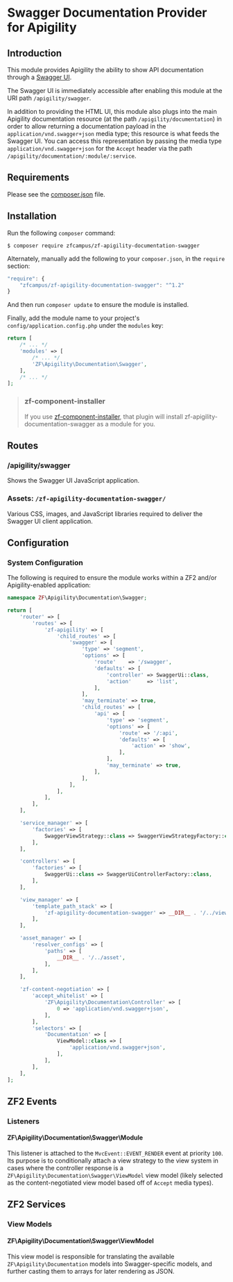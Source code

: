 Swagger Documentation Provider for Apigility
============================================

Introduction
------------

This module provides Apigility the ability to show API documentation through a
[Swagger UI](http://swagger.io/).

The Swagger UI is immediately accessible after enabling this module at the URI path `/apigility/swagger`.

In addition to providing the HTML UI, this module also plugs into the main Apigility documentation
resource (at the path `/apigility/documentation`) in order to allow returning a documentation
payload in the `application/vnd.swagger+json` media type; this resource is what feeds the Swagger
UI. You can access this representation by passing the media type `application/vnd.swagger+json` for
the `Accept` header via the path `/apigility/documentation/:module/:service`.

Requirements
------------
  
Please see the [composer.json](https://github.com/zfcampus/zf-apigility-documentation-swagger/tree/master/composer.json) file.

Installation
------------

Run the following `composer` command:

```console
$ composer require zfcampus/zf-apigility-documentation-swagger
```

Alternately, manually add the following to your `composer.json`, in the `require` section:

```javascript
"require": {
    "zfcampus/zf-apigility-documentation-swagger": "^1.2"
}
```

And then run `composer update` to ensure the module is installed.

Finally, add the module name to your project's `config/application.config.php` under the `modules`
key:

```php
return [
    /* ... */
    'modules' => [
        /* ... */
        'ZF\Apigility\Documentation\Swagger',
    ],
    /* ... */
];
```

> ### zf-component-installer
>
> If you use [zf-component-installer](https://github.com/zendframework/zf-component-installer),
> that plugin will install zf-apigility-documentation-swagger as a module for you.

Routes
------

### /apigility/swagger

Shows the Swagger UI JavaScript application.

### Assets: `/zf-apigility-documentation-swagger/`

Various CSS, images, and JavaScript libraries required to deliver the Swagger UI client
application.

Configuration
-------------

### System Configuration

The following is required to ensure the module works within a ZF2 and/or Apigility-enabled
application:

```php
namespace ZF\Apigility\Documentation\Swagger;

return [
    'router' => [
        'routes' => [
            'zf-apigility' => [
                'child_routes' => [
                    'swagger' => [
                        'type' => 'segment',
                        'options' => [
                            'route'    => '/swagger',
                            'defaults' => [
                                'controller' => SwaggerUi::class,
                                'action'     => 'list',
                            ],
                        ],
                        'may_terminate' => true,
                        'child_routes' => [
                            'api' => [
                                'type' => 'segment',
                                'options' => [
                                    'route' => '/:api',
                                    'defaults' => [
                                        'action' => 'show',
                                    ],
                                ],
                                'may_terminate' => true,
                            ],
                        ],
                    ],
                ],
            ],
        ],
    ],

    'service_manager' => [
        'factories' => [
            SwaggerViewStrategy::class => SwaggerViewStrategyFactory::class,
        ],
    ],

    'controllers' => [
        'factories' => [
            SwaggerUi::class => SwaggerUiControllerFactory::class,
        ],
    ],

    'view_manager' => [
        'template_path_stack' => [
            'zf-apigility-documentation-swagger' => __DIR__ . '/../view',
        ],
    ],

    'asset_manager' => [
        'resolver_configs' => [
            'paths' => [
                __DIR__ . '/../asset',
            ],
        ],
    ],

    'zf-content-negotiation' => [
        'accept_whitelist' => [
            'ZF\Apigility\Documentation\Controller' => [
                0 => 'application/vnd.swagger+json',
            ],
        ],
        'selectors' => [
            'Documentation' => [
                ViewModel::class => [
                    'application/vnd.swagger+json',
                ],
            ],
        ],
    ],
];
```

ZF2 Events
----------

### Listeners

#### ZF\Apigility\Documentation\Swagger\Module

This listener is attached to the `MvcEvent::EVENT_RENDER` event at priority `100`.  Its purpose is
to conditionally attach a view strategy to the view system in cases where the controller response is
a `ZF\Apigility\Documentation\Swagger\ViewModel` view model (likely selected as the
content-negotiated view model based off of `Accept` media types).

ZF2 Services
------------

### View Models

#### ZF\Apigility\Documentation\Swagger\ViewModel

This view model is responsible for translating the available `ZF\Apigility\Documentation` models
into Swagger-specific models, and further casting them to arrays for later rendering as JSON.
